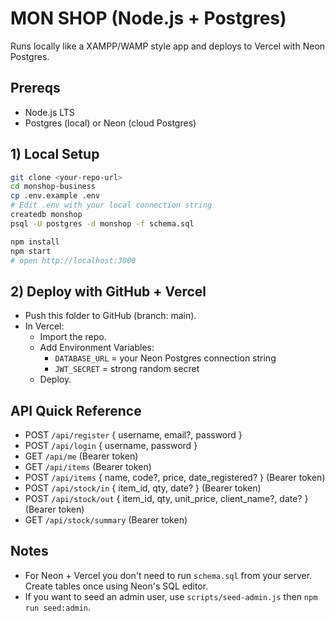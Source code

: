 # MON SHOP (Node.js + Postgres)

Runs locally like a XAMPP/WAMP style app and deploys to Vercel with Neon Postgres.

## Prereqs
- Node.js LTS
- Postgres (local) or Neon (cloud Postgres)

## 1) Local Setup
```bash
git clone <your-repo-url>
cd monshop-business
cp .env.example .env
# Edit .env with your local connection string
createdb monshop
psql -U postgres -d monshop -f schema.sql

npm install
npm start
# open http://localhost:3000
```

## 2) Deploy with GitHub + Vercel
- Push this folder to GitHub (branch: main).
- In Vercel:
  - Import the repo.
  - Add Environment Variables:
    - `DATABASE_URL` = your Neon Postgres connection string
    - `JWT_SECRET` = strong random secret
  - Deploy.

## API Quick Reference
- POST `/api/register` { username, email?, password }
- POST `/api/login` { username, password }
- GET  `/api/me` (Bearer token)
- GET  `/api/items` (Bearer token)
- POST `/api/items` { name, code?, price, date_registered? } (Bearer token)
- POST `/api/stock/in` { item_id, qty, date? } (Bearer token)
- POST `/api/stock/out` { item_id, qty, unit_price, client_name?, date? } (Bearer token)
- GET  `/api/stock/summary` (Bearer token)

## Notes
- For Neon + Vercel you don't need to run `schema.sql` from your server. Create tables once using Neon's SQL editor.
- If you want to seed an admin user, use `scripts/seed-admin.js` then `npm run seed:admin`.
